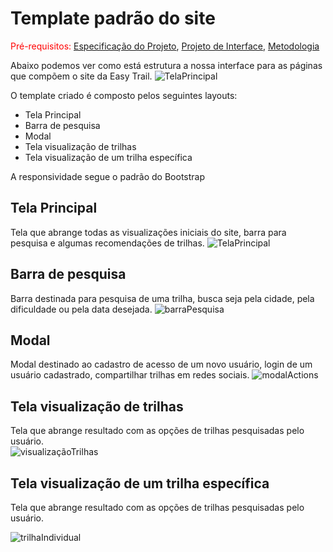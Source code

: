 # Template padrão do site

<span style="color:red">Pré-requisitos: <a href="02-Especificação do Projeto.md"> Especificação do Projeto</a></span>, <a href="04-Projeto de Interface.md"> Projeto de Interface</a>, <a href="03-Metodologia.md"> Metodologia</a>

Abaixo podemos ver como está estrutura a nossa interface para as páginas que compõem o site da Easy Trail.
![TelaPrincipal](https://user-images.githubusercontent.com/110863413/200970712-49a6ee8c-d5ec-4fac-86a0-43e6c9b0ce4e.jpg)

O template criado é composto pelos seguintes layouts:

* Tela Principal
* Barra de pesquisa
* Modal
* Tela visualização de trilhas
* Tela visualização de um trilha específica

A responsividade segue o padrão do Bootstrap

## Tela Principal
Tela que abrange todas as visualizações iniciais do site, barra para pesquisa e algumas recomendações de trilhas.
![TelaPrincipal](https://user-images.githubusercontent.com/110863413/200970712-49a6ee8c-d5ec-4fac-86a0-43e6c9b0ce4e.jpg)

## Barra de pesquisa
Barra destinada para pesquisa de uma trilha, busca seja pela cidade, pela dificuldade ou pela data desejada.
![barraPesquisa](https://user-images.githubusercontent.com/110863413/200966859-07050703-6a1c-45d9-8c56-45e1c10876fe.jpg)

## Modal
Modal destinado ao cadastro de acesso de um novo usuário, login de um usuário cadastrado, compartilhar trilhas em redes sociais.
![modalActions](https://user-images.githubusercontent.com/110863413/200968120-7e1c452a-47e2-43bc-a62e-f83b4fe9b5a4.jpg)

## Tela visualização de trilhas
Tela que abrange resultado com as opções de trilhas pesquisadas pelo usuário.  
![visualizaçãoTrilhas](https://user-images.githubusercontent.com/110863413/200967133-5ceecdc2-8d07-4c59-b24d-6fe76b1111e1.jpg)

## Tela visualização de um trilha específica
Tela que abrange resultado com as opções de trilhas pesquisadas pelo usuário.

![trilhaIndividual](https://user-images.githubusercontent.com/110863413/200968187-feb94304-53f6-4d18-b9e8-8acc72109180.jpg)





